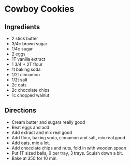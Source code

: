 # Cowboy Cookies
## Ingredients
- 2 stick butter
- 3/4c brown sugar
- 1/4c sugar
- 2 eggs
- 1T vanilla extract
- 1  3/4 + 2T flour
- 1t baking soda
- 1/2t cinnamon
- 1/2t salt
- 2c oats
- 2c chocolate chips
- 1c chopped walnut
## Directions
- Cream butter and sugars really good
- Beat eggs and add
- Add extract and mix real good
- Add flour, baking soda, cinnamon and salt, mix real good
- Add oats, mix a lot.
- Add chocolate chips and nuts, fold in with wooden spoon
- Put 1T sized balls, 9 per tray, 3 trays. Squish down a bit.
- Bake at 350 for 10 min.
